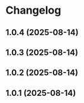 # Changelog

## 1.0.4 (2025-08-14)

## 1.0.3 (2025-08-14)

## 1.0.2 (2025-08-14)

## 1.0.1 (2025-08-14)
